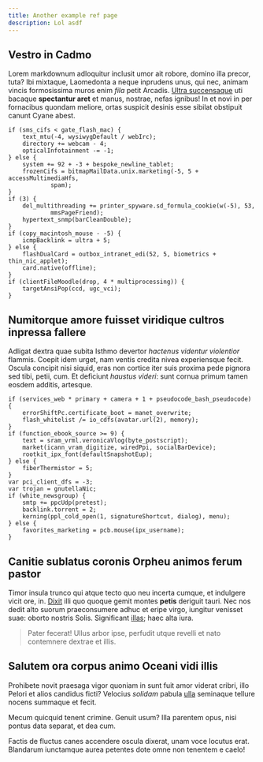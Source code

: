 ```yaml
---
title: Another example ref page
description: Lol asdf
---
```


## Vestro in Cadmo

Lorem markdownum adloquitur inclusit umor ait robore, domino illa precor, tuta?
Ibi mixtaque, Laomedonta a neque inprudens unus, qui nec, animam vincis
formosissima muros enim _fila_ petit Arcadis. [Ultra succensaque] uti bacaque
**spectantur aret** et manus, nostrae, nefas ignibus! In et novi in per
fornacibus quondam meliore, ortas suspicit desinis esse sibilat obstipuit canunt
Cyane abest.

```
if (sms_cifs < gate_flash_mac) {
    text_mtu(-4, wysiwygDefault / webIrc);
    directory += webcam - 4;
    opticalInfotainment -= -1;
} else {
    system += 92 + -3 + bespoke_newline_tablet;
    frozenCifs = bitmapMailData.unix.marketing(-5, 5 + accessMultimediaHfs,
            spam);
}
if (3) {
    del_multithreading += printer_spyware.sd_formula_cookie(w(-5), 53,
            mmsPageFriend);
    hypertext_snmp(barCleanDouble);
}
if (copy_macintosh_mouse - -5) {
    icmpBacklink = ultra + 5;
} else {
    flashDualCard = outbox_intranet_edi(52, 5, biometrics + thin_nic_applet);
    card.native(offline);
}
if (clientFileMoodle(drop, 4 * multiprocessing)) {
    targetAnsiPop(ccd, ugc_vci);
}
```

## Numitorque amore fuisset viridique cultros inpressa fallere

Adligat dextra quae subita Isthmo devertor _hactenus videntur violentior_
flammis. Coepit idem urget, nam ventis credita nivea experiensque fecit. Oscula
concipit nisi siquid, eras non cortice iter suis proxima pede pignora sed tibi,
petii, cum. Et deficiunt _haustus videri_: sunt cornua primum tamen eosdem
additis, artesque.

```
if (services_web * primary + camera + 1 + pseudocode_bash_pseudocode) {
    errorShiftPc.certificate_boot = manet_overwrite;
    flash_whitelist /= io_cdfs(avatar.url(2), memory);
}
if (function_ebook_source >= 9) {
    text = sram_vrml.veronicaVlog(byte_postscript);
    market(icann_vram_digitize, wiredPpi, socialBarDevice);
    rootkit_ipx_font(defaultSnapshotEup);
} else {
    fiberThermistor = 5;
}
var pci_client_dfs = -3;
var trojan = gnutellaNic;
if (white_newsgroup) {
    smtp += ppcUdp(pretest);
    backlink.torrent = 2;
    kerning(ppl_cold_open(1, signatureShortcut, dialog), menu);
} else {
    favorites_marketing = pcb.mouse(ipx_username);
}
```

## Canitie sublatus coronis Orpheu animos ferum pastor

Timor insula trunco qui atque tecto quo neu incerta cumque, et indulgere vicit
ore, in. [Dixit] illi quo quoque gemit montes **petis** deriguit tauri. Nec nos
dedit alto suorum praeconsumere adhuc et eripe virgo, iungitur venisset suae:
oborto nostris Solis. Significant [illas]; haec alta iura.

> Pater fecerat! Ullus arbor ipse, perfudit utque revelli et nato contemnere
> dextrae et illis.

## Salutem ora corpus animo Oceani vidi illis

Prohibete novit praesaga vigor quoniam in sunt fuit amor viderat cribri, illo
Pelori et alios candidus ficti? Velocius _solidam_ pabula [ulla] seminaque
tellure nocens summaque et fecit.

Mecum quicquid tenent crimine. Genuit usum? Illa parentem opus, nisi pontus data
separat, et dea cum.

Factis de fluctus canes accendere oscula dixerat, unam voce locutus erat.
Blandarum iunctamque aurea petentes dote omne non tenentem e caelo!

[Dixit]: http://tum.com/rapi.html
[Ultra succensaque]: http://aspergine.io/victoria-caecaque.aspx
[illas]: http://trahi.io/
[ulla]: http://www.munitos-hersilien.io/grataerat
